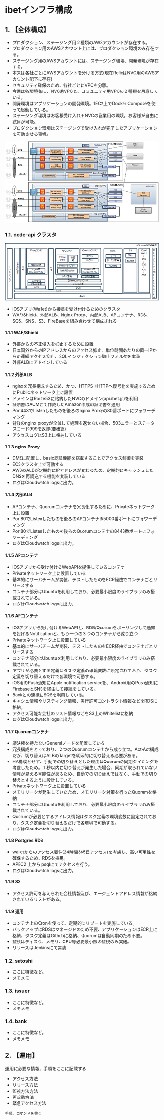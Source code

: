 # ibetインフラ構成
## 1. 【全体構成】  

- プロダクション、ステージング用２種類のAWSアカウントが存在する。  
- プロダクション用のAWSアカウント上には、プロダクション環境のみ存在する。  
- ステージング用のAWSアカウントには、ステージング環境、開発環境が存在する。  
- 本来は各社ごとにAWSアカウントを分ける方式(現在RelicはNVC用のAWSアカウント配下に存在)  
- セキュリティ確保のため、各社ごとにVPCを分離。  
- 今回は各環境毎に、NVC用VPCと、コミュニティ用VPCの２種類を用意している。
- 開発環境はアプリケーションの開発環境。1EC2上でDocker Composeを使って起動している。  
- ステージング環境はお客様受け入れ＋NVCの営業用の環境。お客様が自由に試用が可能。  
- プロダクション環境はステージングで受け入れが完了したアプリケーションを可動させる環境。

![](./docs/system_overview_v2.png)


### 1.1. node-api クラスタ
![](./docs/apinode_overview_v2.png)


- iOSアプリ(Wallet)から接続を受け付けるためのクラスタ    
- WAF/Shield、外部ALB、Nginx Proxy、内部ALB、APコンテナ、RDS、SQS、SNS、S3、FireBaseを組み合わせて構成される    


#### 1.1.1 WAF/Shield
- 外部からの不正侵入を抑止するために設置    
- 日本国外からのIPアドレスからのアクセス抑止、単位時間あたりの同一IPからの連続アクセス抑止、SQLインジェクション抑止フィルタを実装    
- 外部ALBにアドインしている    


#### 1.1.2 外部ALB
- nginxを冗長構成するため、かつ、HTTPS→HTTPへ復号化を実施するためにPlublicネットワーク上に設置    
- ドメインはRoute53に格納したNVCのドメイン(api.ibet.jp)を利用  
- 証明書はACMにて作成したAmazon作成の証明書を適用    
- Port443でListenしたものを後ろのnginx Proxyの80番ポートにフォワーディング 
- 背後のnginx proxyが全滅して処理を返せない場合、503エラーとステータスコード999を返却(要確認) 
- アクセスログはS3上に格納している  


#### 1.1.3 nginx Proxy
- DMZに配置し、basic認証機能を搭載することでアクセス制御を実装    
- ECSクラスタ上で可動する  
- AWSのALBが定期的にIPアドレスが変わるため、定期的にキャッシュしたDNSを再読込する機能を実装している  
- ログはCloudwatch logsに出力。    


#### 1.1.4 内部ALB
- APコンテナ、Quorumコンテナを冗長化するために、Privateネットワーク上に設置    
- Port80でListenしたものを後ろのAPコンテナの5000番ポートにフォワーディング 
- Port80でListenしたものを後ろのQuorumコンテナの8443番ポートにフォワーディング 
- ログはCloudwatch logsに出力。    


#### 1.1.5 APコンテナ
- iOSアプリから受け付けるWebAPIを提供しているコンテナ    
- Privateネットワーク上に設置している    
- 基本的にサーバチームが実装、テストしたものをECR経由でコンテナごとリリースする 
- コンテナ部分はUbuntuを利用しており、必要最小限度のライブラリのみ搭載されている。 
- ログはCloudwatch logsに出力。    


#### 1.1.6 APコンテナ
- iOSアプリから受け付けるWebAPIと、RDB/Quorumをポーリングして通知を投げるNotificationと、もう一つの３つのコンテナから成り立つ  
- Privateネットワーク上に設置している    
- 基本的にサーバチームが実装、テストしたものをECR経由でコンテナごとリリースする 
- コンテナ部分はUbuntuを利用しており、必要最小限度のライブラリのみ搭載されている。 
- アプリが必要とする定義はタスク定義の環境変数に設定されており、タスク定義を切り替えるだけで各環境で可動する。 
- iOS用のPush通知にApple notification serviceを、Android用のPush通知にFirebaseとSNSを経由して接続をしている。 
- Bankとの連携にSQSを利用している。 
- キャシュ情報やリスティング情報、実行許可コントラクト情報などをRDSに格納。
- アクセス可能な会社のリスト情報などをS3上のWhitelistに格納  
- ログはCloudwatch logsに出力。    


#### 1.1.7 Quorumコンテナ
- 議決権を持たないGeneralノードを配置している  
- 冗長構成をとっており、２つのQuorumコンテナから成り立つ。Act-Act構成だが、切り替えはALBのTargetを明示的に切り替える必要がある。  
- HA構成とせず、手動での切り替えとした理由はQuorumの同期タイミングを考慮したため。１秒以内に切り替えが発生した場合、同期が取られていない情報が見える可能性があるため、自動での切り替えではなく、手動での切り替えとするように設計している。
- Privateネットワーク上に設置している    
- メモリリークが発生していたため、メモリリーク対策を行ったQuorumを格納 
- コンテナ部分はUbuntuを利用しており、必要最小限度のライブラリのみ搭載されている。 
- Quorumが必要とするアドレス情報はタスク定義の環境変数に設定されており、タスク定義を切り替えるだけで各環境で可動する。 
- ログはCloudwatch logsに出力。    


#### 1.1.8 Postgres RDS
- walletからのアクセス要件(24時間365日アクセス)を考慮し、高い可用性を確保するため、RDSを採用。  
- APEC2 上から psqlにてアクセスを行う。  
- ログはCloudwatch logsに出力。    


#### 1.1.9 S3
- アクセス許可を与えられた会社情報及び、エージェントアドレス情報が格納されているリストがある。  


#### 1.1.9 運用
- コンテナ上のCronを使って、定期的にリブートを実施している。  
- バックアップはRDSはマネージドのため不要、アプリケーションはECR上に格納、タスク定義はGithubに格納、Quorumは自動同期のため不要。  
- 監視はディスク、メモリ、CPU等必要最小限の監視のみ実施。  
- リリースはJenkinsにて実装  


### 1.2. satoshi
* ここに特徴など。
* メモメモ
### 1.3. issuer
* ここに特徴など。
* メモメモ
### 1.4. bank
* ここに特徴など。
* メモメモ


## 2. 【運用】  
運用に必要な情報、手順をここに記載する
- アクセス方法  
- リリース方法  
- 監視方法方法  
- 再起動方法  
- 緊急アクセス方法  
```
手順、コマンドを書く
```

